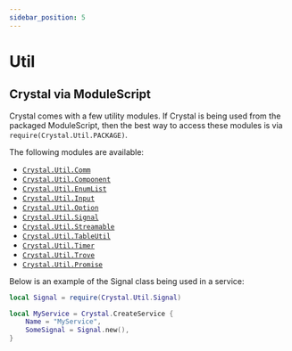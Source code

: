 ```yaml
---
sidebar_position: 5
---
```


# Util

## Crystal via ModuleScript
Crystal comes with a few utility modules. If Crystal is being used from the packaged
ModuleScript, then the best way to access these modules is via `require(Crystal.Util.PACKAGE)`.

The following modules are available:

- [`Crystal.Util.Comm`](https://sleitnick.github.io/RbxUtil/api/Comm)
- [`Crystal.Util.Component`](https://sleitnick.github.io/RbxUtil/api/Component)
- [`Crystal.Util.EnumList`](https://sleitnick.github.io/RbxUtil/api/EnumList)
- [`Crystal.Util.Input`](https://sleitnick.github.io/RbxUtil/api/Input)
- [`Crystal.Util.Option`](https://sleitnick.github.io/RbxUtil/api/Option)
- [`Crystal.Util.Signal`](https://sleitnick.github.io/RbxUtil/api/Signal)
- [`Crystal.Util.Streamable`](https://sleitnick.github.io/RbxUtil/api/Streamable)
- [`Crystal.Util.TableUtil`](https://sleitnick.github.io/RbxUtil/api/TableUtil)
- [`Crystal.Util.Timer`](https://sleitnick.github.io/RbxUtil/api/Timer)
- [`Crystal.Util.Trove`](https://sleitnick.github.io/RbxUtil/api/Trove)
- [`Crystal.Util.Promise`](https://eryn.io/roblox-lua-promise/api/Promise)

Below is an example of the Signal class being used in a service:

```lua
local Signal = require(Crystal.Util.Signal)

local MyService = Crystal.CreateService {
	Name = "MyService",
	SomeSignal = Signal.new(),
}
```

